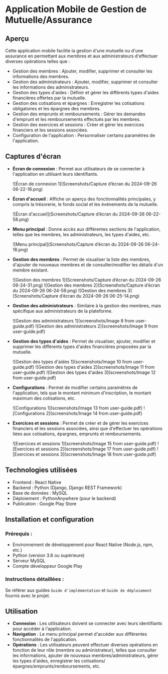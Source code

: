 # Application Mobile de Gestion de Mutuelle/Assurance

## Aperçu

Cette application mobile facilite la gestion d'une mutuelle ou d'une assurance en permettant aux membres et aux administrateurs d'effectuer diverses opérations telles que :

* Gestion des membres : Ajouter, modifier, supprimer et consulter les informations des membres.
* Gestion des administrateurs : Ajouter, modifier, supprimer et consulter les informations des administrateurs.
* Gestion des types d'aides : Définir et gérer les différents types d'aides financières offertes par la mutuelle.
* Gestion des cotisations et épargnes : Enregistrer les cotisations obligatoires et les épargnes des membres.
* Gestion des emprunts et remboursements : Gérer les demandes d'emprunt et les remboursements effectués par les membres.
* Gestion des exercices et sessions : Créer et gérer les exercices financiers et les sessions associées.
* Configuration de l'application : Personnaliser certains paramètres de l'application.

## Captures d'écran

* **Écran de connexion** : Permet aux utilisateurs de se connecter à l'application en utilisant leurs identifiants.

    ![Écran de connexion 1](Screenshots/Capture d’écran du 2024-09-26 06-22-16.png)


* **Écran d'accueil** : Affiche un aperçu des fonctionnalités principales, y compris la trésorerie, le fonds social et les événements de la mutuelle.

    ![Écran d'accueil](Screenshots/Capture d’écran du 2024-09-26 06-22-58.png)

* **Menu principal** : Donne accès aux différentes sections de l'application, telles que les membres, les administrateurs, les types d'aides, etc.

    ![Menu principal](Screenshots/Capture d’écran du 2024-09-26 06-24-18.png)

* **Gestion des membres** : Permet de visualiser la liste des membres, d'ajouter de nouveaux membres et de consulter/modifier les détails d'un membre existant.

    ![Gestion des membres 1](Screenshots/Capture d’écran du 2024-09-26 06-24-31.png)
    ![Gestion des membres 2](Screenshots/Capture d’écran du 2024-09-26 06-24-59.png)
    ![Gestion des membres 3](Screenshots/Capture d’écran du 2024-09-26 06-25-14.png)

* **Gestion des administrateurs** : Similaire à la gestion des membres, mais spécifique aux administrateurs de la plateforme.

    ![Gestion des administrateurs 1](screenshots/Image 8 from user-guide.pdf)
    ![Gestion des administrateurs 2](screenshots/Image 9 from user-guide.pdf)

* **Gestion des types d'aides** : Permet de visualiser, ajouter, modifier et supprimer les différents types d'aides financières proposées par la mutuelle.

    ![Gestion des types d'aides 1](screenshots/Image 10 from user-guide.pdf)
    ![Gestion des types d'aides 2](screenshots/Image 11 from user-guide.pdf)
    ![Gestion des types d'aides 3](screenshots/Image 12 from user-guide.pdf)

* **Configurations** : Permet de modifier certains paramètres de l'application, tels que le montant minimum d'inscription, le montant maximum des cotisations, etc.

    ![Configurations 1](screenshots/Image 13 from user-guide.pdf)
    ![Configurations 2](screenshots/Image 14 from user-guide.pdf)

* **Exercices et sessions** : Permet de créer et de gérer les exercices financiers et les sessions associées, ainsi que d'effectuer les opérations liées aux cotisations, épargnes, emprunts et remboursements.

    ![Exercices et sessions 1](screenshots/Image 15 from user-guide.pdf)
    ![Exercices et sessions 2](screenshots/Image 17 from user-guide.pdf)
    ![Exercices et sessions 3](screenshots/Image 18 from user-guide.pdf)

## Technologies utilisées

* Frontend : React Native
* Backend : Python (Django, Django REST Framework)
* Base de données : MySQL
* Déploiement : PythonAnywhere (pour le backend)
* Publication : Google Play Store

## Installation et configuration

### Prérequis :

* Environnement de développement pour React Native (Node.js, npm, etc.)
* Python (version 3.8 ou supérieure)
* Serveur MySQL
* Compte développeur Google Play

### Instructions détaillées :

Se référer aux guides `Guide d'implémentation` et `Guide de déploiement` fournis avec le projet.

## Utilisation

* **Connexion** : Les utilisateurs doivent se connecter avec leurs identifiants pour accéder à l'application.
* **Navigation** : Le menu principal permet d'accéder aux différentes fonctionnalités de l'application.
* **Opérations** : Les utilisateurs peuvent effectuer diverses opérations en fonction de leur rôle (membre ou administrateur), telles que consulter les informations, ajouter de nouveaux membres/administrateurs, gérer les types d'aides, enregistrer les cotisations/épargnes/emprunts/remboursements, etc.
